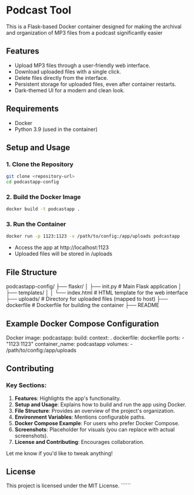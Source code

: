 # Podcast Tool
This is a Flask-based Docker container designed for making the archival and organization of MP3 files from a podcast significantly easier

## Features
- Upload MP3 files through a user-friendly web interface.
- Download uploaded files with a single click.
- Delete files directly from the interface.
- Persistent storage for uploaded files, even after container restarts.
- Dark-themed UI for a modern and clean look.

## Requirements
- Docker
- Python 3.9 (used in the container)

## Setup and Usage

### 1. Clone the Repository
```bash
git clone <repository-url>
cd podcastapp-config
```

### 2. Build the Docker Image
```bash
docker build -t podcastapp .
```

### 3. Run the Container
```bash
docker run -p 1123:1123 -v /path/to/config:/app/uploads podcastapp
```

- Access the app at http://localhost:1123
- Uploaded files will be stored in /uploads

## File Structure
podcastapp-config/ 
├── flaskr/ 
│ ├── init.py # Main Flask application 
│ ├── templates/ 
│ │ └── index.html # HTML template for the web interface 
├── uploads/ # Directory for uploaded files (mapped to host) 
├── dockerfile # Dockerfile for building the container 
├── README

## Example Docker Compose Configuration
Docker image:
  podcastapp:
    build:
      context: .
      dockerfile: dockerfile
    ports:
      - "1123:1123"
    container_name: podcastapp
    volumes:
      - /path/to/config:/app/uploads

## Contributing
### Key Sections:
1. **Features**: Highlights the app's functionality.
2. **Setup and Usage**: Explains how to build and run the app using Docker.
3. **File Structure**: Provides an overview of the project's organization.
4. **Environment Variables**: Mentions configurable paths.
5. **Docker Compose Example**: For users who prefer Docker Compose.
6. **Screenshots**: Placeholder for visuals (you can replace with actual screenshots).
7. **License and Contributing**: Encourages collaboration.

Let me know if you'd like to tweak anything!

## License
This project is licensed under the MIT License. ``````